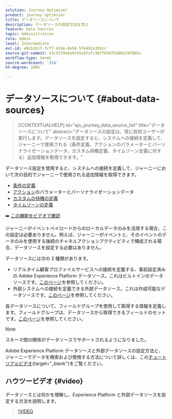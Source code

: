 ```yaml
---
solution: Journey Optimizer
product: journey optimizer
title: データソースについて
description: データソースの設定方法を学ぶ
feature: Data Sources
topic: Administration
role: Admin
level: Intermediate
exl-id: e0cb261f-7cf7-42de-8e56-576492e3b5cc
source-git-commit: 63c52f04da9fd1a5fafc36ffb5079380229f885e
workflow-type: tm+mt
source-wordcount: '314'
ht-degree: 100%

---
```


# データソースについて {#about-data-sources}

>[!CONTEXTUALHELP]
>id="ajo_journey_data_source_list"
>title="データソースについて"
>abstract="データソースの設定は、常に技術ユーザーが実行します。データソースを設定すると、システムへの接続を定義して、ジャーニーで使用される（条件定義、アクションのパラメーターとパーソナライゼーションデータ、カスタム待機定義、タイムゾーン定義に対する）追加情報を取得できます。"

データソース設定を使用すると、システムへの接続を定義して、ジャーニーにおいて次の目的でジャーニーで使用される追加情報を取得できます。

* [条件の定義](../building-journeys/condition-activity.md)
* [アクション](../action/action.md)のパラメーターとパーソナライゼーションデータ
* [カスタムの待機の定義](../building-journeys/wait-activity.md#custom)
* [タイムゾーンの定義](../building-journeys/timezone-management.md)

➡️ [この機能をビデオで確認](#video)

ジャーニーがイベントペイロードからのローカルデータのみを活用する場合、この設定は必要ありません。例えば、ジャーニーがイベントと、そのイベントのデータのみを使用する後続のチャネルアクションアクティビティで構成される場合、データソースを設定する必要はありません。

データソースには次の 2 種類があります。

* リアルタイム顧客プロファイルサービスへの接続を定義する、事前設定済みの Adobe Experience Platform データソース。これはビルトインのデータソースです。[このページ](../datasource/adobe-experience-platform-data-source.md)を参照してください。
* 外部システムへの接続を定義できる外部データソース。これは作成可能なデータソースです。[このページ](../datasource/external-data-sources.md)を参照してください。

各データソースについて、フィールドグループを使用して取得する情報を定義します。フィールドグループは、データソースから取得できるフィールドのセットです。[このページ](../datasource/configure-data-sources.md#define-field-groups)を参照してください。

>[!NOTE]
>
>スキーマ間の関係がデータソースでサポートされるようになりました。

Adobe Experience Platform データソースと外部データソースの設定方法と、ジャーニーでデータを検索および使用する方法について詳しくは、この[チュートリアルビデオ](https://experienceleague.adobe.com/docs/journey-optimizer-learn/tutorials/journey-configuration/configure-data-sources.html?lang=ja){target=&quot;_blank&quot;}をご覧ください。

## ハウツービデオ {#video}

データソースとは何かを理解し、Experience Platform と外部データソースを設定する方法を説明します。

>[!VIDEO](https://video.tv.adobe.com/v/334256?quality=12)

